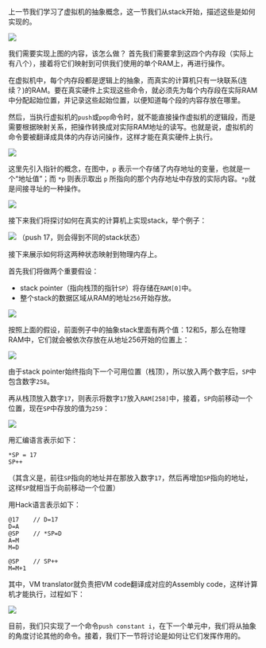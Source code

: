 
上一节我们学习了虚拟机的抽象概念，这一节我们从stack开始，描述这些是如何实现的。

![](../../../../../../img/Pasted%20image%2020250922165839.png)

我们需要实现上图的内容，该怎么做？
首先我们需要拿到这四个内存段（实际上有八个），接着将它们映射到可供我们使用的单个RAM上，再进行操作。

在虚拟机中，每个内存段都是逻辑上的抽象，而真实的计算机只有一块联系(连续？)的RAM。要在真实硬件上实现这些命令，就必须先为每个内存段在实际RAM中分配起始位置，并记录这些起始位置，以便知道每个段的内容存放在哪里。

然后，当执行虚拟机的`push`或`pop`命令时，就不能直接操作虚拟机的逻辑段，而是需要根据映射关系，把操作转换成对实际RAM地址的读写。也就是说，虚拟机的命令要被翻译成具体的内存访问操作，这样才能在真实硬件上执行。

![](../../../../../../img/Pasted%20image%2020250922193540.png)

这里先引入指针的概念，在图中，`p` 表示一个存储了内存地址的变量，也就是一个“地址值”；而 `*p` 则表示取出 `p` 所指向的那个内存地址中存放的实际内容。`*p`就是间接寻址的一种操作。

![](../../../../../../img/Pasted%20image%2020250922194910.png)

接下来我们将探讨如何在真实的计算机上实现stack，举个例子：

![](../../../../../../img/Pasted%20image%2020250922195635.png)
（push 17，则会得到不同的stack状态）

接下来展示如何将这两种状态映射到物理内存上。

首先我们将做两个重要假设：
- stack pointer（指向栈顶的指针`SP`）将存储在`RAM[0]`中。
- 整个stack的数据区域从RAM的地址`256`开始存放。

![](../../../../../../img/Pasted%20image%2020250922200231.png)

按照上面的假设，前面例子中的抽象stack里面有两个值：12和5，那么在物理RAM中，它们就会被依次存放在从地址256开始的位置上：

![](../../../../../../img/Pasted%20image%2020250922201213.png)

由于stack pointer始终指向下一个可用位置（栈顶），所以放入两个数字后，`SP`中包含数字`258`。

再从栈顶放入数字`17`，则表示将数字`17`放入`RAM[258]`中，接着，`SP`向前移动一个位置，现在`SP`中存放的值为`259`：

![](../../../../../../img/Pasted%20image%2020250922202117.png)

用汇编语言表示如下：
```
*SP = 17
SP++
```
（其含义是，前往`SP`指向的地址并在那放入数字`17`，然后再增加`SP`指向的地址，这样`SP`就相当于向前移动一个位置）

用Hack语言表示如下：
```
@17    // D=17
D=A
@SP    // *SP=D
A=M
M=D

@SP    // SP++
M=M+1
```

其中，VM translator就负责把VM code翻译成对应的Assembly code，这样计算机才能执行，过程如下：

![](../../../../../../img/Pasted%20image%2020250922213808.png)

目前，我们只实现了一个命令`push constant i`，在下一个单元中，我们将从抽象的角度讨论其他的命令。接着，我们下一节将讨论是如何让它们发挥作用的。